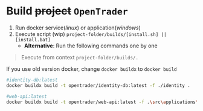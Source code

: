﻿# Build ~~project~~ `OpenTrader`

1. Run docker service(_linux_) or application(_windows_)
2. Execute script (wip) `project-folder/builds/[install.sh] || [install.bat]`
    * **Alternative**: Run the following commands one by one

>  Execute from context `project-folder/builds/.`

If you use old version docker, change `docker buildx` to `docker build`

```bash
#identity-db:latest
docker buildx build -t opentrader/identity-db:latest -f ./identity .
```

```bash
#web-api:latest
docker buildx build -t opentrader/web-api:latest -f .\src\applications\api\OpenTrader.WebApi\Dockerfile ..\..\
```